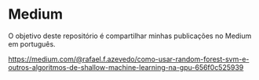 # Medium
O objetivo deste repositório é compartilhar minhas publicações no Medium em português.

https://medium.com/@rafael.f.azevedo/como-usar-random-forest-svm-e-outros-algoritmos-de-shallow-machine-learning-na-gpu-656f0c525939
